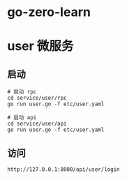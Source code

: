 # go-zero-learn


# user 微服务

## 启动

```
# 启动 rpc 
cd service/user/rpc
go run user.go -f etc/user.yaml

# 启动 api
cd service/user/api
go run user.go -f etc/user.yaml
```

## 访问

```
http://127.0.0.1:8000/api/user/login

```

